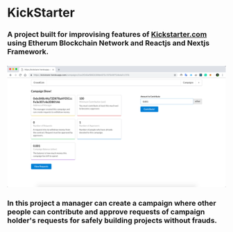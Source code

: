 # KickStarter
### A project built for improvising features of [Kickstarter.com](https://www.kickstarter.com/) using Etherum Blockchain Network and Reactjs and Nextjs Framework.
### ![](https://raw.githubusercontent.com/Shritesh99/Kickstarter/master/images/img3.png)
### In this project a manager can create a campaign where other people can contribute and approve requests of campaign holder's requests for safely building projects without frauds.  
